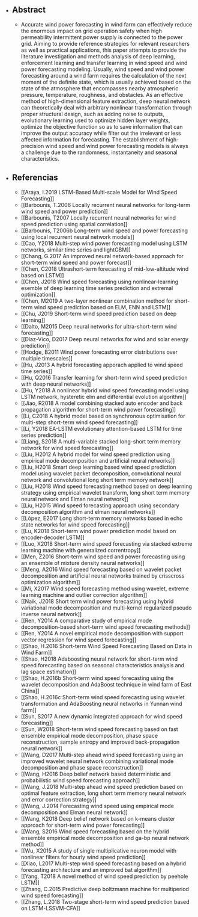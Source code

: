   * ## Abstract
    * Accurate wind power forecasting in wind farm can effectively reduce the enormous impact on grid operation safety when high permeability intermittent power supply is connected to the power grid. Aiming to provide reference strategies for relevant researchers as well as practical applications, this paper attempts to provide the literature investigation and methods analysis of deep learning, enforcement learning and transfer learning in wind speed and wind power forecasting modeling. Usually, wind speed and wind power forecasting around a wind farm requires the calculation of the next moment of the definite state, which is usually achieved based on the state of the atmosphere that encompasses nearby atmospheric pressure, temperature, roughness, and obstacles. As an effective method of high-dimensional feature extraction, deep neural network can theoretically deal with arbitrary nonlinear transformation through proper structural design, such as adding noise to outputs, evolutionary learning used to optimize hidden layer weights, optimize the objective function so as to save information that can improve the output accuracy while filter out the irrelevant or less affected information for forecasting. The establishment of high-precision wind speed and wind power forecasting models is always a challenge due to the randomness, instantaneity and seasonal characteristics.
  * ## Referencias
    * [[Araya, I.2019 LSTM-Based Multi-scale Model for Wind Speed Forecasting]]
    * [[Barbounis, T.2006 Locally recurrent neural networks for long-term wind speed and power prediction]]
    * [[Barbounis, T2007 Locally recurrent neural networks for wind speed prediction using spatial correlation]]
    * [[Barbounis, T2006b Long-term wind speed and power forecasting using local recurrent neural network models]]
    * [[Cao, Y2018 Multi-step wind power forecasting model using LSTM networks, similar time series and lightGBM]]
    * [[Chang, G.2017 An improved neural network-based approach for short-term wind speed and power forecast]]
    * [[Chen, C2018 Ultrashort-term forecasting of mid-low-altitude wind based on LSTM]]
    * [[Chen, J2018 Wind speed forecasting using nonlinear-learning esemble of deep learning time series prediction and extremal optimization]]
    * [[Chen, M2019 A two-layer nonlinear combination method for short-term wind speed prediction based on ELM, ENN and LSTM]]
    * [[Chu, J2019 Short-term wind speed prediction based on deep learning]]
    * [[Dalto, M2015 Deep neural networks for ultra-short-term wind forecasting]]
    * [[Díaz-Vico, D2017 Deep neural networks for wind and solar energy prediction]]
    * [[Hodge, B2011 Wind power forecasting error distributions over multiple timescales]]
    * [[Hu, J2013 A hybrid forecasting apporach applied to wind speed time series]]
    * [[Hu, Q2016 Transfer learning for short-term wind speed prediction with deep neural networks]]
    * [[Hu, Y2018 A nonlinear hybrid wind speed forecasting model using LSTM network, hysteretic elm and differential evolution algorithm]]
    * [[Jiao, R2018 A model combining stacked auto encoder and back propagation algorithm for short-term wind power forecasting]]
    * [[Li, C2018 A hybrid model based on synchronous optimisation for multi-step short-term wind speed forecasting]]
    * [[Li, Y2018 EA-LSTM evolutionary attention-based LSTM for time series prediction]]
    * [[Liang, S2018 A multi-variable stacked long-short term memory network for wind speed forecasting]]
    * [[Liu, H2012 A hybrid model for wind speed prediction using empirical mode decomposition and artificial neural networks]]
    * [[Liu, H2018 Smart deep learning based wind speed prediction model using wavelet packet decomposition, convolutional neural network and convolutional long short term memory network]]
    * [[Liu, H2018 Wind speed forecasting method based on deep learning strategy using empirical wavelet transform, long short term memory neural network and Elman neural network]]
    * [[Liu, H2015 Wind speed forecasting approach using secondary decomposition algorithm and elman neural networks]]
    * [[López, E2017 Long short-term memory networks based in echo state networks for wind speed forecasting]]
    * [[Lu, K2018 Short-term wind power prediction model based on encoder-decoder LSTM]]
    * [[Luo, X2018 Short-term wind speed forecasting via stacked extreme learning machine with generalized correntropy]]
    * [[Men, Z2016 Short-term wind speed and power forecasting using an ensemble of mixture density neural networks]]
    * [[Meng, A2016 Wind speed forecasting based on wavelet packet decomposition and artificial neural networks trained by crisscross optimization algorithm]]
    * [[Mi, X2017 Wind speed forecasting method using wavelet, extreme learning machine and outlier correction algorithm]]
    * [[Naik, J2018 Short term wind power forecasting using hybrid variational mode decomposition and multi-kernel regularized pseudo inverse neural network]]
    * [[Ren, Y2014 A comparative study of empirical mode decomposition-based short-term wind speed forecasting methods]]
    * [[Ren, Y2014 A novel empirical mode decomposition with support vector regression for wind speed forecasting]]
    * [[Shao, H.2016 Short-term Wind Speed Forecasting Based on Data in Wind Farm]]
    * [[Shao, H2018 Adaboosting neural network for short-term wind speed forecasting based on seasonal characteristics analysis and lag space estimation]]
    * [[Shao, H.2016b Short-term wind speed forecasting using the wavelet decomposition and AdaBoost technique in wind farm of East China]]
    * [[Shao, H.2016c Short-term wind speed forecasting using wavelet transformation and AdaBoosting neural networks in Yunnan wind farm]]
    * [[Sun, S2017 A new dynamic integrated approach for wind speed forecasting]]
    * [[Sun, W2018 Short-term wind speed forecasting based on fast ensemble empirical mode decomposition, phase space reconstruction, sample entropy and improved back-propagation neural network]]
    * [[Wang, D2017 Multi-step ahead wind speed forecasting using an improved wavelet neural network combining variational mode decomposition and phase space reconstruction]]
    * [[Wang, H2016 Deep belief network based deterministic and probabilistic wind speed forecasting approach]]
    * [[Wang, J.2018 Multi-step ahead wind speed prediction based on optimal feature extraction, long short term memory neural network and error correction strategy]]
    * [[Wang, J.2014 Forecasting wind speed using empirical mode decomposition and Elman neural network]]
    * [[Wang, K2018 Deep belief network based on k-means cluster approach for short-term wind power forecasting]]
    * [[Wang, S2016 Wind speed forecasting based on the hybrid ensemble empirical mode decomposition and ga-bp neural network method]]
    * [[Wu, X2015 A study of single multiplicative neuron model with nonlinear filters for hourly wind speed prediction]]
    * [[Xiao, L2017 Multi-step wind speed forecasting based on a hybrid forecasting architecture and an improved bat algorithm]]
    * [[Yang, T2018 A novel method of wind speed prediction by peehole LSTM]]
    * [[Zhang, C.2015 Predictive deep boltzmann machine for multiperiod wind speed forecasting]]
    * [[Zhang, L.2018 Two-stage short-term wind speed prediction based on LSTM-LSSVM-CFA]]